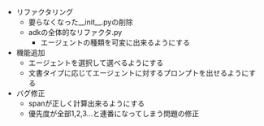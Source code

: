 - リファクタリング
    - 要らなくなった__init__.pyの削除
    - adkの全体的なリファクタ.py
        - エージェントの種類を可変に出来るようにする
- 機能追加
    - エージェントを選択して選べるようにする
    - 文書タイプに応じてエージェントに対するプロンプトを出せるようにする
- バグ修正
  - spanが正しく計算出来るようにする
  - 優先度が全部1,2,3...と連番になってしまう問題の修正
